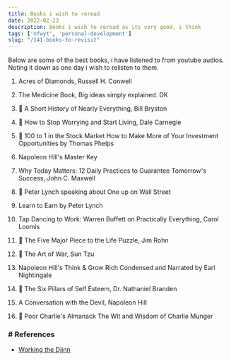 ```yaml
--- 
title: Books i wish to reread
date: 2022-02-23
description: Books i wish to reread as its very good, i think
tags: ['nfwyt', 'personal-development']
slug: "/141-books-to-revisit"
---
```


Below are some of the best books, i have listened to from youtube audios. Noting it down as one day i wish to relisten to them. 

1. Acres of Diamonds, Russell H. Conwell

1. The Medicine Book, Big ideas simply explained. DK

1. 🌟 A Short History of Nearly Everything, Bill Bryston 

1. 🌟 How to Stop Worrying and Start Living, Dale Carnegie

1. 🌟 100 to 1 in the Stock Market How to Make More of Your Investment Opportunities by Thomas Phelps

1. Napoleon Hill's Master Key

1. Why Today Matters: 12 Daily Practices to Guarantee Tomorrow's Success, John C. Maxwell

1. 🌟 Peter Lynch speaking about One up on Wall Street

1. Learn to Earn by Peter Lynch

1. Tap Dancing to Work: Warren Buffett on Practically Everything, Carol Loomis

1. 🌟 The Five Major Piece to the Life Puzzle, Jim Rohn

1. 🌟 The Art of War, Sun Tzu

1. Napoleon Hill's Think & Grow Rich Condensed and Narrated by Earl Nightingale

1. 🌟 The Six Pillars of Self Esteem, Dr. Nathaniel Branden

1. A Conversation with the Devil, Napoleon Hill

1. 🌟 Poor Charlie's Almanack The Wit and Wisdom of Charlie Munger


### # References
* [Working the Djinn](42-working-the-djinn)